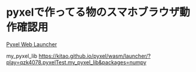 # pyxelで作ってる物のスマホブラウザ動作確認用

[Pyxel Web Launcher](https://kitao.github.io/pyxel/wasm/launcher/)


my_pyxel_lib
https://kitao.github.io/pyxel/wasm/launcher/?play=qzk4078.pyxelTest.my_pyxel_lib&packages=numpy




